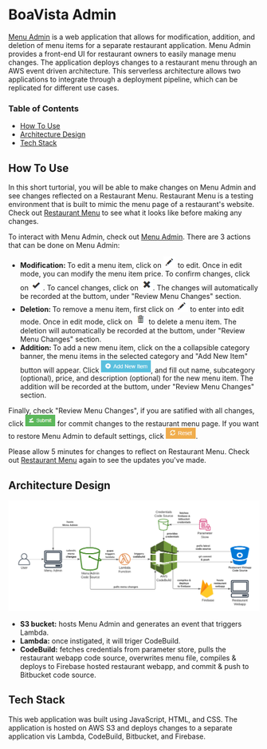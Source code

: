 # BoaVista Admin
<a href="https://menuadmin-demo.s3.amazonaws.com/index.html">Menu Admin</a> is a web application that allows for modification, addition, and deletion of menu items for a separate restaurant application. Menu Admin provides a front-end UI for restaurant owners to easily manage menu changes. The application deploys changes to a restaurant menu through an AWS event driven architecture. This serverless architecture allows two applications to integrate through a deployment pipeline, which can be replicated for different use cases.

### Table of Contents
   * [How To Use](#how-to-use)
   * [Architecture Design](#architecture-design)
   * [Tech Stack](#tech-stack)
<!--    * [Documentation](#documentation) -->

## How To Use <a name="how-to-use"></a>
In this short turtorial, you will be able to make changes on Menu Admin and see changes reflected on a Restaurant Menu.
Restaurant Menu is a testing environment that is built to mimic the menu page of a restaurant's website.
Check out <a href="https://restaurant-menu-b0d4c.web.app">Restaurant Menu</a> to see what it looks like before making any changes.

To interact with Menu Admin, check out <a href="https://menuadmin-demo.s3.amazonaws.com/index.html">Menu Admin</a>. There are 3 actions that can be done on Menu Admin:
<ul>
<li><b>Modification:  </b>
To edit a menu item, click on <img src="/icons/icon-edit.PNG" width=25> to edit. Once in edit mode, you can modify the menu item price. To confirm changes, click on <img src="/icons/icon-check.PNG" width=25>. To cancel changes, click on <img src="/icons/icon-cancel.PNG" width=25>. The changes will automatically be recorded at the buttom, under "Review Menu Changes" section.</li>
<li><b>Deletion:  </b>
To remove a menu item, first click on <img src="/icons/icon-edit.PNG" width=25> to enter into edit mode. Once in edit mode, click on <img src="/icons/icon-trash.PNG" width=25> to delete a menu item. The deletion will automatically be recorded at the buttom, under "Review Menu Changes" section.</li>
<li><b>Addition:  </b>
To add a new menu item, click on the a collapsible category banner, the menu items in the selected category and "Add New Item" button will appear. Click <img src="/icons/icon-add-new.PNG" width=100>, and fill out name, subcategory (optional), price, and description (optional) for the new menu item. The addition will be recorded at the buttom, under "Review Menu Changes" section.</li>
</ul>

Finally, check "Review Menu Changes", if you are satified with all changes, click <img src="/icons/icon-submit.PNG" width=60> for commit changes to the restaurant menu page. If you want to restore Menu Admin to default settings, click <img src="/icons/icon-reset.PNG" width=60>.  

Please allow 5 minutes for changes to reflect on Restaurant Menu. Check out <a href="https://restaurant-menu-b0d4c.web.app">Restaurant Menu</a> again to see the updates you've made.

## Architecture Design <a name="architecture-design"></a>

<p align="center">
<img src="/images/admin-portal-diagram.png" alt="architecture-diagram">
</p>

<ul>
<li><b>S3 bucket:</b> hosts Menu Admin and generates an event that triggers Lambda.</li>
<li><b>Lambda:</b> once instigated, it will triger CodeBuild.</li>
<li><b>CodeBuild:</b> fetches credentials from parameter store, pulls the restaurant webapp code source, overwrites menu file, compiles & deploys to Firebase hosted restaurant webapp, and commit & push to Bitbucket code source.</li>
</ul>

## Tech Stack <a name="tech-stack"></a>
This web application was built using JavaScript, HTML, and CSS. The application is hosted on AWS S3 and deploys changes to a separate application vis Lambda, CodeBuild, Bitbucket, and Firebase.

